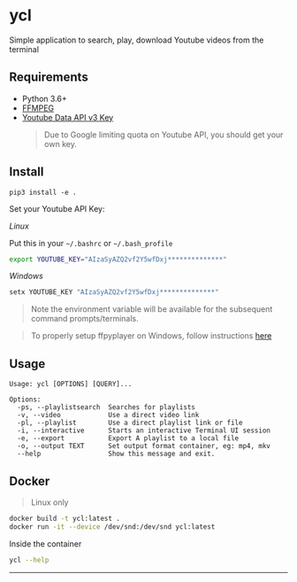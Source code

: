# ycl
Simple application to search, play, download Youtube videos from the terminal

## Requirements

* Python 3.6+
* [FFMPEG](https://ffmpeg.org/)
* [Youtube Data API v3 Key](https://www.slickremix.com/docs/get-api-key-for-youtube/)
  > Due to Google limiting quota on Youtube API, you should get your own key.

## Install

```
pip3 install -e .
```

Set your Youtube API Key:

_Linux_

Put this in your `~/.bashrc` or `~/.bash_profile`
```bash
export YOUTUBE_KEY="AIzaSyAZQ2vf2Y5wfDxj**************"
```

_Windows_

```cmd
setx YOUTUBE_KEY "AIzaSyAZQ2vf2Y5wfDxj**************"
```
> Note the environment variable will be available for the subsequent command prompts/terminals.

> To properly setup ffpyplayer on Windows, follow instructions [here](http://matham.github.io/ffpyplayer/installation.html)


## Usage

```
Usage: ycl [OPTIONS] [QUERY]...

Options:
  -ps, --playlistsearch  Searches for playlists
  -v, --video            Use a direct video link
  -pl, --playlist        Use a direct playlist link or file
  -i, --interactive      Starts an interactive Terminal UI session
  -e, --export           Export A playlist to a local file
  -o, --output TEXT      Set output format container, eg: mp4, mkv
  --help                 Show this message and exit.
```


## Docker

> Linux only

```bash
docker build -t ycl:latest .
docker run -it --device /dev/snd:/dev/snd ycl:latest
```

Inside the container

```bash
ycl --help
```

---